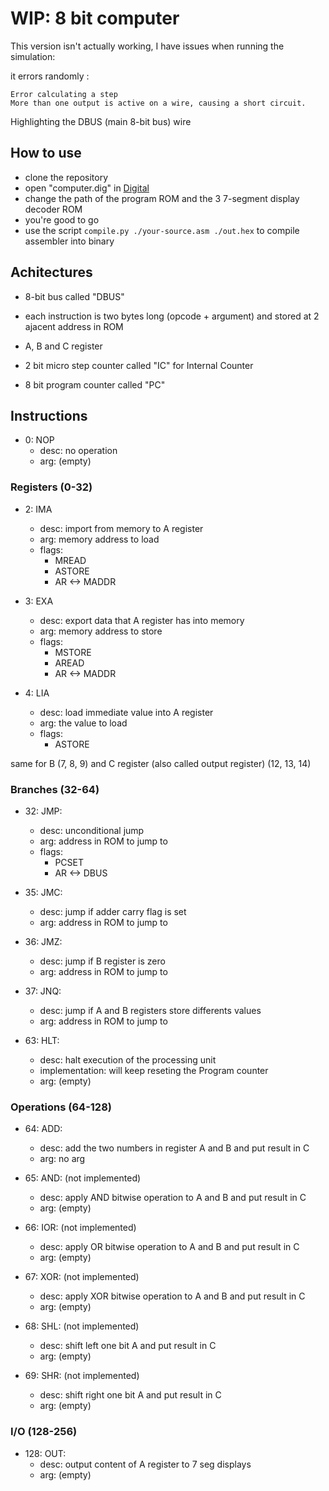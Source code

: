 # WIP: 8 bit computer

This version isn't actually working, I have issues when running the simulation:

it errors randomly :

```
Error calculating a step
More than one output is active on a wire, causing a short circuit.
```

Highlighting the DBUS (main 8-bit bus) wire

## How to use

- clone the repository
- open "computer.dig" in [Digital](https://github.com/hneemann/Digital)
- change the path of the program ROM and the 3 7-segment display decoder ROM 
- you're good to go
- use the script `compile.py ./your-source.asm ./out.hex` to compile assembler into binary

## Achitectures

- 8-bit bus called "DBUS"
- each instruction is two bytes long (opcode + argument) and stored at 2 ajacent address in ROM
- A, B and C register

- 2 bit micro step counter called "IC" for Internal Counter
- 8 bit program counter called "PC"

## Instructions

- 0: NOP
  - desc: no operation
  - arg: (empty)

### Registers (0-32)

- 2: IMA
  - desc: import from memory to A register
  - arg: memory address to load
  - flags:
    - MREAD
    - ASTORE
    - AR <-> MADDR

- 3: EXA
  - desc: export data that A register has into memory
  - arg: memory address to store
  - flags:
    - MSTORE
    - AREAD
    - AR <-> MADDR

- 4: LIA
  - desc: load immediate value into A register
  - arg: the value to load
  - flags:
    - ASTORE

same for B (7, 8, 9) and C register (also called output register) (12, 13, 14)

### Branches (32-64)

- 32: JMP:
  - desc: unconditional jump
  - arg: address in ROM to jump to
  - flags:
    - PCSET
    - AR <-> DBUS

- 35: JMC:
  - desc: jump if adder carry flag is set
  - arg: address in ROM to jump to
  
- 36: JMZ:
  - desc: jump if B register is zero
  - arg: address in ROM to jump to

- 37: JNQ:
  - desc: jump if A and B registers store differents values
  - arg: address in ROM to jump to

- 63: HLT:
  - desc: halt execution of the processing unit
  - implementation: will keep reseting the Program counter
  - arg: (empty)

### Operations (64-128)

- 64: ADD:
  - desc: add the two numbers in register A and B and put result in C
  - arg: no arg

- 65: AND: (not implemented)
  - desc: apply AND bitwise operation to A and B and put result in C
  - arg: (empty)

- 66: IOR: (not implemented)
  - desc: apply OR bitwise operation to A and B and put result in C
  - arg: (empty)

- 67: XOR: (not implemented)
  - desc: apply XOR bitwise operation to A and B and put result in C
  - arg: (empty)

- 68: SHL: (not implemented)
  - desc: shift left one bit A and put result in C
  - arg: (empty)

- 69: SHR: (not implemented)
  - desc: shift right one bit A and put result in C
  - arg: (empty)

### I/O (128-256)

- 128: OUT:
  - desc: output content of A register to 7 seg displays
  - arg: (empty)
